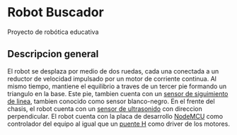 # Robot Buscador

Proyecto de robótica educativa

## Descripcion general

El robot se desplaza por medio de dos ruedas, cada una conectada a un reductor de velocidad impulsado por un motor de corriente continua. Al mismo tiempo, mantiene el equilibrio a traves de un tercer pie formando un triangulo en la base. Este pie, tambien cuenta con un [sensor de siguimiento de linea](http://sensorkit.en.joy-it.net/index.php?title=KY-033_Tracking_sensor_module), tambien conocido como sensor blanco-negro.
En el frente del chasis, el robot cuenta con un [sensor de ultrasonido](https://cdn.sparkfun.com/datasheets/Sensors/Proximity/HCSR04.pdf) con direccion perpendicular.
El robot cuenta con la placa de desarrollo [NodeMCU](https://www.handsontec.com/pdf_learn/esp8266-V10.pdf) como controlador del equipo al igual que un [puente H](http://www.handsontec.com/dataspecs/L298N%20Motor%20Driver.pdf) como driver de los motores.
